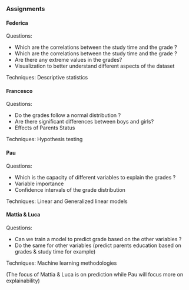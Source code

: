 ### Assignments

#### Federica

Questions:
- Which are the correlations between the study time and the grade ?
- Which are the correlations between the study time and the grade ?
- Are there any extreme values in the grades?
- Visualization to better understand different aspects of the dataset

Techniques: Descriptive statistics

#### Francesco

Questions:
- Do the grades follow a normal distribution ?
- Are there significant differences between boys and girls?
- Effects of Parents Status

Techniques: Hypothesis testing

#### Pau

Questions:
- Which is the capacity of different variables to explain the grades ?
- Variable importance
- Confidence intervals of the grade distribution

Techniques: Linear and Generalized linear models

#### Mattia & Luca

Questions:
- Can we train a model to predict grade based on the other variables ?
- Do the same for other variables (predict parents education based on grades & study time for example)

Techniques: Machine learning methodologies

(The focus of Mattia & Luca is on prediction while Pau will focus more on explainability)
